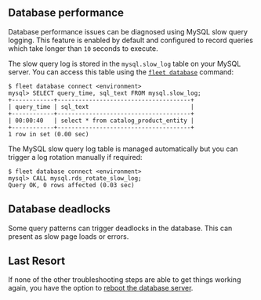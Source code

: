 Database performance
--------------------

Database performance issues can be diagnosed using MySQL slow query
logging. This feature is enabled by default and configured to record
queries which take longer than `10` seconds to execute.

The slow query log is stored in the `mysql.slow_log` table on your
MySQL server. You can access this table using the
[`fleet database`](../how-to/manage-databases) command:

```
$ fleet database connect <environment>
mysql> SELECT query_time, sql_text FROM mysql.slow_log;
+------------+--------------------------------------+
| query_time | sql_text                             |
+------------+--------------------------------------+
| 00:00:40   | select * from catalog_product_entity |
+------------+--------------------------------------+
1 row in set (0.00 sec)
```

The MySQL slow query log table is managed automatically but you can
trigger a log rotation manually if required:

```
$ fleet database connect <environment>
mysql> CALL mysql.rds_rotate_slow_log;
Query OK, 0 rows affected (0.03 sec)
```

Database deadlocks
------------------

Some query patterns can trigger deadlocks in the database. This can
present as slow page loads or errors.

Last Resort
--------

If none of the other troubleshooting steps are able to get things working
again, you have the option to [reboot the database server](/how-to/manage-databases/#rebooting-a-database).
